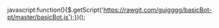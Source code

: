 


javascript:function(){$.getScript('https://rawgit.com/guigggg/basicBot-pt/master/basicBot.js');})();
